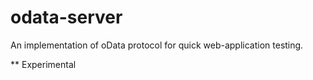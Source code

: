 # odata-server

An implementation of oData protocol for quick web-application testing.

** Experimental
